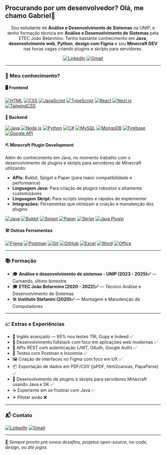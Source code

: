 ## Procurando por um desenvolvedor? Olá, me chamo Gabriel👋

<p align="center">
  Sou estudante de <strong>Análise e Desenvolvimento de Sistemas</strong> na UNIP, e tenho formação técnica em <strong>Análise e Desenvolvimento de Sistemas</strong> pela ETEC João Belarmino.
  Tenho bastante conhecimento em <strong>Java</strong>, <strong>desenvolvimento web</strong>, <strong>Python</strong>, <strong>design com Figma</strong> e sou <strong>Minecraft DEV</strong> nas horas vagas criando plugins e skripts para servidores.
</p>

<div align="center">
  
  [![LinkedIn](https://img.shields.io/badge/-LinkedIn-0077B5?style=flat&logo=linkedin&logoColor=white)](https://www.linkedin.com/in/gabriel-morais-de-oliveira-72259a359)  [![Gmail](https://img.shields.io/badge/-Email-D14836?style=flat&logo=gmail&logoColor=white)](mailto:gabrielmoraisdeoliveira222@gmail.com)

</div>

---

### 🧠 Meu conhecimento?

#### 🖥️ Frontend
[![HTML](https://img.shields.io/badge/-HTML5-E34F26?style=flat&logo=html5&logoColor=fff)](https://developer.mozilla.org/en-US/docs/Web/HTML)
[![CSS](https://img.shields.io/badge/-CSS3-1572B6?style=flat&logo=css3)](https://developer.mozilla.org/en-US/docs/Web/CSS)
[![JavaScript](https://img.shields.io/badge/-JavaScript-F7DF1E?style=flat&logo=javascript&logoColor=000)](https://developer.mozilla.org/en-US/docs/Web/JavaScript)
[![TypeScript](https://img.shields.io/badge/-TypeScript-3178C6?style=flat&logo=typescript&logoColor=fff)](https://www.typescriptlang.org/)
[![React](https://img.shields.io/badge/-React-20232A?style=flat&logo=react)](https://reactjs.org/)
[![Next.js](https://img.shields.io/badge/-Next.js-000?style=flat&logo=nextdotjs)](https://nextjs.org/)
[![TailwindCSS](https://img.shields.io/badge/-Tailwind-38B2AC?style=flat&logo=tailwindcss)](https://tailwindcss.com/)

#### 🔧 Backend
[![Java](https://img.shields.io/badge/-Java-007396?style=flat&logo=java)](https://www.java.com)
[![Node.js](https://img.shields.io/badge/-Node.js-339933?style=flat&logo=nodedotjs&logoColor=fff)](https://nodejs.org/)
[![Python](https://img.shields.io/badge/-Python-3776AB?style=flat&logo=python&logoColor=fff)](https://www.python.org)
[![C#](https://img.shields.io/badge/-C%23-512BD4?style=flat&logo=csharp&logoColor=fff)](https://docs.microsoft.com/en-us/dotnet/csharp/)
[![MySQL](https://img.shields.io/badge/-MySQL-4479A1?style=flat&logo=mysql)](https://www.mysql.com/)
[![MongoDB](https://img.shields.io/badge/-MongoDB-47A248?style=flat&logo=mongodb)](https://www.mongodb.com/)
[![Firebase](https://img.shields.io/badge/-Firebase-FFCA28?style=flat&logo=firebase&logoColor=000)](https://firebase.google.com/)
[![Google API](https://img.shields.io/badge/-Google%20Auth-4285F4?style=flat&logo=google&logoColor=fff)](https://developers.google.com/identity)


#### ⛏ Minecraft Plugin Development

Além do conhecimento em Java, no momento trabalho com o desenvolvimento de plugins e skripts para servidores de Minecraft utilizando:
- **APIs:** Bukkit, Spigot e Paper (para maior compatibilidade e performance)
- **Linguagem Java:** Para criação de plugins robustos e altamente customizáveis
- **Linguagem Skript:** Para scripts simples e rápidos de implementar
- **Integrações:** Ferramentas que otimizam a criação e manutenção dos plugins

[![Java](https://img.shields.io/badge/-Java-007396?style=flat&logo=java)](https://www.java.com)
[![Bukkit](https://img.shields.io/badge/-Bukkit-ED8B00?style=flat&logoColor=fff)](https://dev.bukkit.org/)
[![Spigot](https://img.shields.io/badge/-Spigot-007ACC?style=flat&logoColor=fff)](https://www.spigotmc.org/wiki/spigot-installation/)
[![Paper](https://img.shields.io/badge/-Paper-FFA500?style=flat&logoColor=fff)](https://papermc.io/)
[![Skript](https://img.shields.io/badge/-Skript-4A90E2?style=flat&logoColor=fff)](https://docs.skriptlang.org/)
[![Java Plugin](https://img.shields.io/badge/-Java%20Plugin-ED8B00?style=flat&logo=java&logoColor=fff)](https://www.java.com)

#### 🛠️ Outras Ferramentas
[![Figma](https://img.shields.io/badge/-Figma-F24E1E?style=flat&logo=figma&logoColor=fff)](https://www.figma.com)
[![Postman](https://img.shields.io/badge/-Postman-FF6C37?style=flat&logo=postman)](https://www.postman.com)
[![Git](https://img.shields.io/badge/-Git-F05032?style=flat&logo=git)](https://git-scm.com)
[![GitHub](https://img.shields.io/badge/-GitHub-181717?style=flat&logo=github)](https://github.com)
[![Excel](https://img.shields.io/badge/-Excel-217346?style=flat&logo=microsoft-excel)](https://www.microsoft.com/en-us/microsoft-365/excel)
[![Word](https://img.shields.io/badge/-Word-2B579A?style=flat&logo=microsoft-word&logoColor=fff)](https://www.microsoft.com/en-us/microsoft-365/word)
[![Office](https://img.shields.io/badge/-Office-D83B01?style=flat&logo=microsoft-office&logoColor=fff)](https://www.microsoft.com/en-us/microsoft-365)

---

### 📚 Formação

- 🎓 **Análise e desenvolvimento de sistemas - UNIP (2023 - 2025)✅** — Cursando, último bimestre  
- 🎓 **ETEC João Belarmino (2020 - 2022)✅** — Técnico Análise e Desenvolvimento de Sistemas  
- 🛠️ **Instituto Stefanini (2020)✅** — Montagem e Manutenção de Computadores  

---

### 📈 Extras e Experiências

- 🧠 Inglês avançado — 95% nos testes TRI, Gupy e Indeed ✅  
- 📱 Desenvolvimento fullstack com foco em aplicações web modernas ✅  
- 🔐 APIs REST com autenticação (JWT, OAuth, Google Auth) ✅  
- 🧪 Testes com Postman e Insomnia ✅  
- 🖼️ Criação de interfaces no Figma com foco em UX ✅  
- 📦 Exportação de dados em PDF/CSV (jsPDF, html2canvas, PapaParse) ✅  
- 🧱 Desenvolvimento de plugins e skripts para servidores Minecraft usando Java e SK ✅  
- ☕️ Experiente em se frustrar com Java ✅  
- ✈ Pilotar avião ❌  

---

### 📬 Contato

[![LinkedIn](https://img.shields.io/badge/-LinkedIn-0077B5?style=flat&logo=linkedin&logoColor=white)](https://www.linkedin.com/in/gabriel-morais-de-oliveira-72259a359)  [![Gmail](https://img.shields.io/badge/-Email-D14836?style=flat&logo=gmail&logoColor=white)](mailto:gabrielmoraisdeoliveira222@gmail.com)

---

🔗 *Sempre pronto pra novos desafios, projetos open-source, no-code, design, ou até jogos.*
